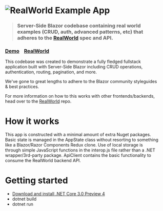 # ![RealWorld Example App](logo.png)

> ### Server-Side Blazor codebase containing real world examples (CRUD, auth, advanced patterns, etc) that adheres to the [RealWorld](https://github.com/gothinkster/realworld) spec and API.


### [Demo](https://blazorserverside.computercodeblue.com)&nbsp;&nbsp;&nbsp;&nbsp;[RealWorld](https://github.com/gothinkster/realworld)


This codebase was created to demonstrate a fully fledged fullstack application built with Server-Side Blazor including CRUD operations, authentication, routing, pagination, and more.

We've gone to great lengths to adhere to the Blazor community styleguides & best practices.

For more information on how to this works with other frontends/backends, head over to the [RealWorld](https://github.com/gothinkster/realworld) repo.


# How it works

This app is constructed with a minimal amount of extra Nuget packages. Basic state is managed in the AppState class without resorting to something like a Blazor/Razor Components Redux clone. Use of local storage is through simple JavaScript functions in the interop.js file rather than a .NET wrapper/3rd-party package. ApiClient contains the basic functionality to consume the RealWorld backend API.

# Getting started

* [Download and install .NET Core 3.0 Preview 4](https://dotnet.microsoft.com/download/dotnet-core/3.0)
* dotnet build
* dotnet run

